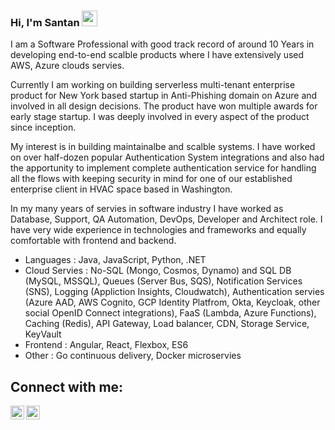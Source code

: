 ### Hi, I'm Santan <img src="https://media.giphy.com/media/hvRJCLFzcasrR4ia7z/giphy.gif" width="25px">
 
I am a Software Professional with good track record of around 10 Years in developing end-to-end scalble products where I have extensively used AWS, Azure clouds servies. 

 Currently I am working on building serverless multi-tenant enterprise product for New York based startup in Anti-Phishing domain on Azure and involved in all design decisions. The product have won multiple awards for early stage startup. I was deeply involved in every aspect of the product since inception.
 
 My interest is in building maintainalbe and scalble systems. I have worked on over half-dozen popular Authentication System integrations and also had the apportunity to implement complete authentication service for handling all the flows with keeping security in mind for one of our established enterprise client in HVAC space based in Washington.

 In my many years of servies in software industry I have worked as Database, Support, QA Automation, DevOps, Developer and Architect role. I have very wide experience in technologies and frameworks and equally comfortable with frontend and backend.

 
 - Languages : Java, JavaScript, Python, .NET
 - Cloud Servies : No-SQL (Mongo, Cosmos, Dynamo) and SQL DB (MySQL, MSSQL), Queues (Server Bus, SQS), Notification Services (SNS), Logging (Appliction Insights, Cloudwatch), Authentication servies (Azure AAD, AWS Cognito, GCP Identity Platfrom,  Okta, Keycloak, other social OpenID Connect integrations), FaaS (Lambda, Azure Functions), Caching (Redis), API Gateway, Load balancer, CDN, Storage Service, KeyVault
 - Frontend : Angular, React, Flexbox, ES6
 - Other : Go continuous delivery,  Docker microservies


## Connect with me:
[<img align="left" alt="codeSTACKr | Twitter" width="22px" src="https://cdn.jsdelivr.net/npm/simple-icons@v3/icons/twitter.svg" />](https://twitter.com/_santanpereira)
[<img align="left" alt="codeSTACKr | LinkedIn" width="22px" src="https://cdn.jsdelivr.net/npm/simple-icons@v3/icons/linkedin.svg" />](https://www.linkedin.com/in/santan/)
<br/>
